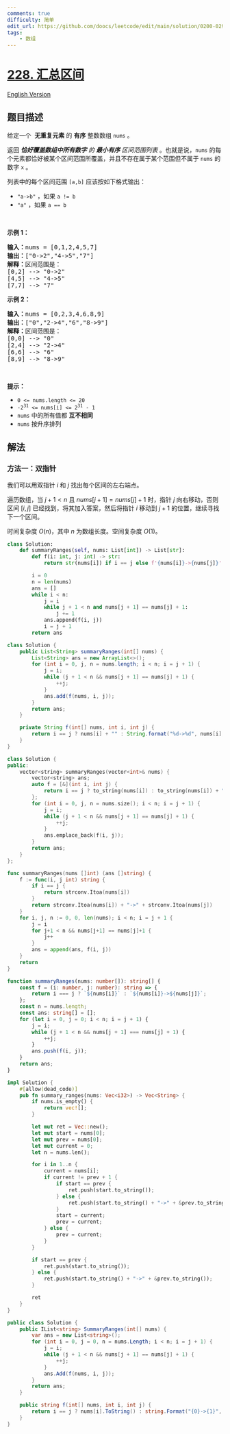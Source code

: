 ```yaml
---
comments: true
difficulty: 简单
edit_url: https://github.com/doocs/leetcode/edit/main/solution/0200-0299/0228.Summary%20Ranges/README.md
tags:
    - 数组
---
```


# [228. 汇总区间](https://leetcode.cn/problems/summary-ranges)

[English Version](/solution/0200-0299/0228.Summary%20Ranges/README_EN.md)

## 题目描述

<!-- 这里写题目描述 -->

<p>给定一个 &nbsp;<strong>无重复元素</strong> 的&nbsp;<strong>有序</strong> 整数数组 <code>nums</code> 。</p>

<p>返回 <em><strong>恰好覆盖数组中所有数字</strong> 的 <strong>最小有序</strong> 区间范围列表&nbsp;</em>。也就是说，<code>nums</code> 的每个元素都恰好被某个区间范围所覆盖，并且不存在属于某个范围但不属于 <code>nums</code> 的数字 <code>x</code> 。</p>

<p>列表中的每个区间范围 <code>[a,b]</code> 应该按如下格式输出：</p>

<ul>
	<li><code>"a-&gt;b"</code> ，如果 <code>a != b</code></li>
	<li><code>"a"</code> ，如果 <code>a == b</code></li>
</ul>

<p>&nbsp;</p>

<p><strong>示例 1：</strong></p>

<pre>
<strong>输入：</strong>nums = [0,1,2,4,5,7]
<strong>输出：</strong>["0-&gt;2","4-&gt;5","7"]
<strong>解释：</strong>区间范围是：
[0,2] --&gt; "0-&gt;2"
[4,5] --&gt; "4-&gt;5"
[7,7] --&gt; "7"
</pre>

<p><strong>示例 2：</strong></p>

<pre>
<strong>输入：</strong>nums = [0,2,3,4,6,8,9]
<strong>输出：</strong>["0","2-&gt;4","6","8-&gt;9"]
<strong>解释：</strong>区间范围是：
[0,0] --&gt; "0"
[2,4] --&gt; "2-&gt;4"
[6,6] --&gt; "6"
[8,9] --&gt; "8-&gt;9"
</pre>

<p>&nbsp;</p>

<p><strong>提示：</strong></p>

<ul>
	<li><code>0 &lt;= nums.length &lt;= 20</code></li>
	<li><code>-2<sup>31</sup> &lt;= nums[i] &lt;= 2<sup>31</sup> - 1</code></li>
	<li><code>nums</code> 中的所有值都 <strong>互不相同</strong></li>
	<li><code>nums</code> 按升序排列</li>
</ul>

## 解法

### 方法一：双指针

我们可以用双指针 $i$ 和 $j$ 找出每个区间的左右端点。

遍历数组，当 $j + 1 < n$ 且 $nums[j + 1] = nums[j] + 1$ 时，指针 $j$ 向右移动，否则区间 $[i, j]$ 已经找到，将其加入答案，然后将指针 $i$ 移动到 $j + 1$ 的位置，继续寻找下一个区间。

时间复杂度 $O(n)$，其中 $n$ 为数组长度。空间复杂度 $O(1)$。

<!-- tabs:start -->

```python
class Solution:
    def summaryRanges(self, nums: List[int]) -> List[str]:
        def f(i: int, j: int) -> str:
            return str(nums[i]) if i == j else f'{nums[i]}->{nums[j]}'

        i = 0
        n = len(nums)
        ans = []
        while i < n:
            j = i
            while j + 1 < n and nums[j + 1] == nums[j] + 1:
                j += 1
            ans.append(f(i, j))
            i = j + 1
        return ans
```

```java
class Solution {
    public List<String> summaryRanges(int[] nums) {
        List<String> ans = new ArrayList<>();
        for (int i = 0, j, n = nums.length; i < n; i = j + 1) {
            j = i;
            while (j + 1 < n && nums[j + 1] == nums[j] + 1) {
                ++j;
            }
            ans.add(f(nums, i, j));
        }
        return ans;
    }

    private String f(int[] nums, int i, int j) {
        return i == j ? nums[i] + "" : String.format("%d->%d", nums[i], nums[j]);
    }
}
```

```cpp
class Solution {
public:
    vector<string> summaryRanges(vector<int>& nums) {
        vector<string> ans;
        auto f = [&](int i, int j) {
            return i == j ? to_string(nums[i]) : to_string(nums[i]) + "->" + to_string(nums[j]);
        };
        for (int i = 0, j, n = nums.size(); i < n; i = j + 1) {
            j = i;
            while (j + 1 < n && nums[j + 1] == nums[j] + 1) {
                ++j;
            }
            ans.emplace_back(f(i, j));
        }
        return ans;
    }
};
```

```go
func summaryRanges(nums []int) (ans []string) {
	f := func(i, j int) string {
		if i == j {
			return strconv.Itoa(nums[i])
		}
		return strconv.Itoa(nums[i]) + "->" + strconv.Itoa(nums[j])
	}
	for i, j, n := 0, 0, len(nums); i < n; i = j + 1 {
		j = i
		for j+1 < n && nums[j+1] == nums[j]+1 {
			j++
		}
		ans = append(ans, f(i, j))
	}
	return
}
```

```ts
function summaryRanges(nums: number[]): string[] {
    const f = (i: number, j: number): string => {
        return i === j ? `${nums[i]}` : `${nums[i]}->${nums[j]}`;
    };
    const n = nums.length;
    const ans: string[] = [];
    for (let i = 0, j = 0; i < n; i = j + 1) {
        j = i;
        while (j + 1 < n && nums[j + 1] === nums[j] + 1) {
            ++j;
        }
        ans.push(f(i, j));
    }
    return ans;
}
```

```rust
impl Solution {
    #[allow(dead_code)]
    pub fn summary_ranges(nums: Vec<i32>) -> Vec<String> {
        if nums.is_empty() {
            return vec![];
        }

        let mut ret = Vec::new();
        let mut start = nums[0];
        let mut prev = nums[0];
        let mut current = 0;
        let n = nums.len();

        for i in 1..n {
            current = nums[i];
            if current != prev + 1 {
                if start == prev {
                    ret.push(start.to_string());
                } else {
                    ret.push(start.to_string() + "->" + &prev.to_string());
                }
                start = current;
                prev = current;
            } else {
                prev = current;
            }
        }

        if start == prev {
            ret.push(start.to_string());
        } else {
            ret.push(start.to_string() + "->" + &prev.to_string());
        }

        ret
    }
}
```

```cs
public class Solution {
    public IList<string> SummaryRanges(int[] nums) {
        var ans = new List<string>();
        for (int i = 0, j = 0, n = nums.Length; i < n; i = j + 1) {
            j = i;
            while (j + 1 < n && nums[j + 1] == nums[j] + 1) {
                ++j;
            }
            ans.Add(f(nums, i, j));
        }
        return ans;
    }

    public string f(int[] nums, int i, int j) {
        return i == j ? nums[i].ToString() : string.Format("{0}->{1}", nums[i], nums[j]);
    }
}
```

<!-- tabs:end -->

<!-- end -->
